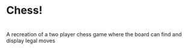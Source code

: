 # Chess!
#
A recreation of a two player chess game where the board can find and display legal moves
